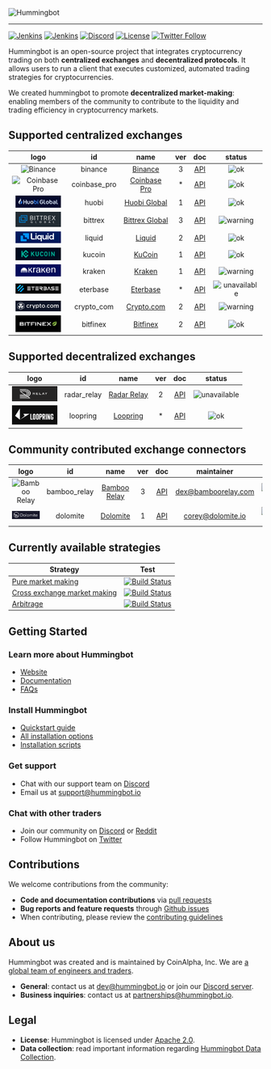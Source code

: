 ![Hummingbot](https://i.ibb.co/X5zNkKw/blacklogo-with-text.png)

----
[![Jenkins](https://jenkins-02.coinalpha.com/buildStatus/icon?job=hb_test-master_branch&subject=jenkins:master)](https://jenkins-02.coinalpha.com/job/hb_test-master_branch)
[![Jenkins](https://jenkins-02.coinalpha.com/buildStatus/icon?job=hb_test-development_branch&subject=:development)](https://jenkins-02.coinalpha.com/job/hb_test-development_branch)
[![Discord](https://img.shields.io/discord/530578568154054663.svg?color=768AD4&label=discord&logo=https%3A%2F%2Fdiscordapp.com%2Fassets%2F8c9701b98ad4372b58f13fd9f65f966e.svg)](https://discord.hummingbot.io/)
[![License](https://img.shields.io/badge/License-Apache%202.0-informational.svg)](https://github.com/CoinAlpha/hummingbot/blob/master/LICENSE)
[![Twitter Follow](https://img.shields.io/twitter/follow/hummingbot_io.svg?style=social&label=hummingbot)](https://twitter.com/hummingbot_io)

Hummingbot is an open-source project that integrates cryptocurrency trading on both **centralized exchanges** and **decentralized protocols**. It allows users to run a client that executes customized, automated trading strategies for cryptocurrencies.

We created hummingbot to promote **decentralized market-making**: enabling members of the community to contribute to the liquidity and trading efficiency in cryptocurrency markets.

## Supported centralized exchanges

| logo | id | name | ver | doc | status |
|:---:|:---:|:---:|:---:|:---:|:---:|
| <img src="https://i.ibb.co/m0YDQLd/Screen-Shot-2019-03-14-at-10-53-42-AM.png" alt="Binance" width="90" /> | binance | [Binance](https://www.binance.com/) | 3 | [API](https://github.com/binance-exchange/binance-official-api-docs/blob/master/rest-api.md) | ![ok](https://via.placeholder.com/15/008000/?text=+) |
| <img src="https://i.ibb.co/h9JdGDW/cbp.jpg" alt="Coinbase Pro" width="90" /> | coinbase_pro | [Coinbase Pro](https://pro.coinbase.com/) | * | [API](https://docs.pro.coinbase.com/) | ![ok](https://via.placeholder.com/15/008000/?text=+) |
|<img src="documentation/docs/assets/img/huobi_logo.png" alt="Huobi Global" width="90" />| huobi | [Huobi Global](https://www.hbg.com) | 1 | [API](https://huobiapi.github.io/docs/spot/v1/en/) | ![ok](https://via.placeholder.com/15/008000/?text=+) |
|<img src="documentation/docs/assets/img/bittrex_logo.png" alt="Bittrex Global" width="90" height="30" />| bittrex | [Bittrex Global](https://global.bittrex.com/) | 3 | [API](https://bittrex.github.io/api/v3) | ![warning](https://via.placeholder.com/15/ffff00/?text=+) |
| <img src="documentation/docs/assets/img/liquid_logo.png" alt="Liquid" width="90" /> | liquid | [Liquid](https://www.liquid.com/) | 2 | [API](https://developers.liquid.com/) | ![ok](https://via.placeholder.com/15/008000/?text=+) |
| <img src="documentation/docs/assets/img/kucoin_logo.png" alt="KuCoin" width="90" /> | kucoin | [KuCoin](https://www.kucoin.com/) | 1 | [API](https://docs.kucoin.com/#general) | ![ok](https://via.placeholder.com/15/008000/?text=+) |
| <img src="documentation/docs/assets/img/kraken_logo.png" alt="Kraken" width="90" /> | kraken | [Kraken](https://www.kraken.com/) | 1 | [API](https://www.kraken.com/features/api) | ![warning](https://via.placeholder.com/15/ffff00/?text=+) |
| <img src="documentation/docs/assets/img/eterbase_logo.png" alt="Eterbase" width="90" /> | eterbase | [Eterbase](https://www.eterbase.com/) | * | [API](https://developers.eterbase.exchange/?version=latest) | ![unavailable](https://via.placeholder.com/15/f03c15/?text=+) |
| <img src="documentation/docs/assets/img/cryptocom_logo.png" alt="Crypto.com" width="90" /> | crypto_com | [Crypto.com](https://crypto.com/exchange) | 2 | [API](https://exchange-docs.crypto.com/#introduction) | ![warning](https://via.placeholder.com/15/ffff00/?text=+) |
| <img src="documentation/docs/assets/img/bitfinex_logo.png" alt="Bitfinex" width="90" /> | bitfinex | [Bitfinex](https://www.bitfinex.com/) | 2 | [API](https://docs.bitfinex.com/docs/introduction) | ![ok](https://via.placeholder.com/15/008000/?text=+)  |


## Supported decentralized exchanges

| logo | id | name | ver | doc| status |
|:---:|:---:|:---:|:---:|:---:|:--:|
| <img src="documentation/docs/assets/img/radar_logo.png" alt="Radar Relay" width="90" height="30" /> | radar_relay | [Radar Relay](https://radarrelay.com/) | 2 | [API](https://developers.radarrelay.com/api/trade-api) | ![unavailable](https://via.placeholder.com/15/f03c15/?text=+) |
| <img src="documentation/docs/assets/img/loopring_logo.png" alt="Loopring" width="90" /> | loopring | [Loopring](https://loopring.io/) | * | [API](https://docs.loopring.io/en/) | ![ok](https://via.placeholder.com/15/008000/?text=+) |

## Community contributed exchange connectors

| logo | id | name | ver | doc| maintainer | status |
|:---:|:---:|:---:|:---:|:---:|:---:|:---:|
| <img src="https://i.ibb.co/1sPt940/Screen-Shot-2019-06-06-at-17-50-04.png" alt="Bamboo Relay" width="90" /> | bamboo_relay | [Bamboo Relay](https://bamboorelay.com/) | 3 | [API](https://sra.bamboorelay.com/) | [dex@bamboorelay.com](mailto:dex@bamboorelay.com) | ![unavailable](https://via.placeholder.com/15/f03c15/?text=+) |
|<img src="documentation/docs/assets/img/dolomite_logo.png" alt="Dolomite" width="90" />| dolomite | [Dolomite](https://dolomite.io/) | 1 | [API](https://docs.dolomite.io/) | [corey@dolomite.io](mailto:corey@dolomite.io) | ![unavailable](https://via.placeholder.com/15/f03c15/?text=+) |

## Currently available strategies

| Strategy | Test |
|--|--|
| [Pure market making](https://docs.hummingbot.io/strategies/pure-market-making/) | [![Build Status](https://jenkins-02.coinalpha.com/buildStatus/icon?job=hb_test-strategy_pure_mm&subject=test)](https://jenkins-02.coinalpha.com/job/hb_test-strategy_pure_mm/) |
| [Cross exchange market making](https://docs.hummingbot.io/strategies/cross-exchange-market-making/) | [![Build Status](https://jenkins-02.coinalpha.com/buildStatus/icon?job=hb_test-strategy_xemm&subject=test)](https://jenkins-02.coinalpha.com/job/hb_test-strategy_xemm/) |
| [Arbitrage](https://docs.hummingbot.io/strategies/arbitrage/) | [![Build Status](https://jenkins-02.coinalpha.com/buildStatus/icon?job=hb_test-strategy_arbitrage&subject=test)](https://jenkins-02.coinalpha.com/job/hb_test-strategy_arbitrage/) |

## Getting Started

### Learn more about Hummingbot

- [Website](https://hummingbot.io)
- [Documentation](https://docs.hummingbot.io)
- [FAQs](https://docs.hummingbot.io/faq/)

### Install Hummingbot

- [Quickstart guide](https://docs.hummingbot.io/quickstart/)
- [All installation options](https://docs.hummingbot.io/installation/)
- [Installation scripts](./installation/)

### Get support
- Chat with our support team on [Discord](https://discord.hummingbot.io)
- Email us at support@hummingbot.io

### Chat with other traders
- Join our community on [Discord](https://discord.coinalpha.com) or [Reddit](https://www.reddit.com/r/Hummingbot/)
- Follow Hummingbot on [Twitter](https://twitter.com/hummingbot_io)

## Contributions

We welcome contributions from the community:
- **Code and documentation contributions** via [pull requests](https://github.com/CoinAlpha/hummingbot/pulls)
- **Bug reports and feature requests** through [Github issues](https://github.com/CoinAlpha/hummingbot/issues)
- When contributing, please review the [contributing guidelines](CONTRIBUTING.md)

## About us

Hummingbot was created and is maintained by CoinAlpha, Inc. We are [a global team of engineers and traders](https://hummingbot.io/about/).

- **General**: contact us at [dev@hummingbot.io](mailto:dev@hummingbot.io) or join our [Discord server](https://discord.hummingbot.io).
- **Business inquiries**: contact us at [partnerships@hummingbot.io](mailto:partnerships@hummingbot.io).

## Legal

- **License**: Hummingbot is licensed under [Apache 2.0](./LICENSE).
- **Data collection**: read important information regarding [Hummingbot Data Collection](DATA_COLLECTION.md).
